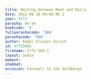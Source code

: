 ```yaml
---
title: Waiting between Meat and Dairy
date: 2012-08-18 00:00:00 Z
year: 5772
parasha: Re'eh
bookcode: '5'
fullparashacode: '504'
parashacode: '504'
author: Rabbi Eliezer Hirsch
id: 57725041
filename: 5772-504-1
layout: audio
moment: 
shabbat: 
occasion: Farewell to the Goldbergs
---
```



